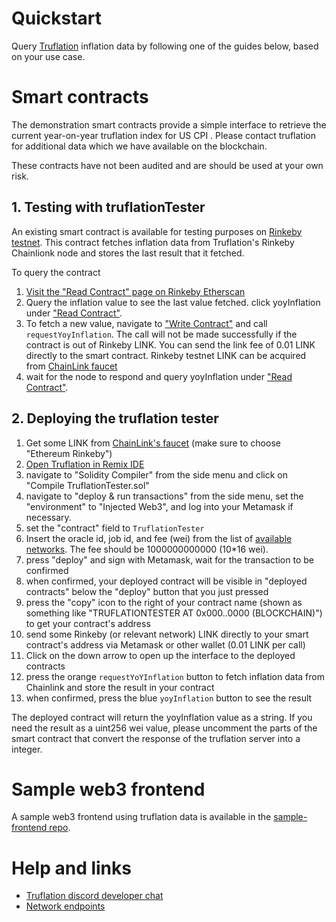 # Quickstart

Query [Truflation](http://www.truflation.com) inflation data by
following one of the guides below, based on your use case.

# Smart contracts

The demonstration smart contracts provide a simple interface to
retrieve the current year-on-year truflation index for US CPI .
Please contact truflation for additional data which we have available
on the blockchain.

These contracts have not been audited and are should be used at your
own risk.

## 1. Testing with truflationTester

An existing smart contract is available for testing purposes on [Rinkeby testnet](https://rinkeby.etherscan.io/address/0x5fc949612bCf622A63C4D66B1aA132728Cc0eb1C). This contract fetches inflation data from Truflation's Rinkeby Chainlionk node and stores the last result that it fetched.

To query the contract
1. [Visit the "Read Contract" page on Rinkeby Etherscan](https://rinkeby.etherscan.io/address/0x5fc949612bCf622A63C4D66B1aA132728Cc0eb1C#readContract)
2. Query the inflation value to see the last value fetched. click yoyInflation under ["Read Contract"](https://rinkeby.etherscan.io/address/0x5fc949612bCf622A63C4D66B1aA132728Cc0eb1C#readContract).
3. To fetch a new value, navigate to ["Write Contract"](https://rinkeby.etherscan.io/address/0x5fc949612bCf622A63C4D66B1aA132728Cc0eb1C#writeContract) and call `requestYoyInflation`. The call will not be made successfully if the contract is out of Rinkeby LINK. You can send the link fee of 0.01 LINK directly to the smart contract. Rinkeby testnet LINK
   can be acquired from [ChainLink faucet](https://faucets.chain.link/)
4. wait for the node to respond and query yoyInflation under ["Read Contract"](https://rinkeby.etherscan.io/address/0x5fc949612bCf622A63C4D66B1aA132728Cc0eb1C#readContract).


## 2. Deploying the truflation tester

1. Get some LINK from [ChainLink's faucet](https://faucets.chain.link/) (make sure to choose "Ethereum Rinkeby")
2. [Open Truflation in Remix IDE](https://remix.ethereum.org/#url=https://raw.githubusercontent.com/truflation/quickstart/main/TruflationTester.sol)
3. navigate to "Solidity Compiler" from the side menu and click on "Compile TruflationTester.sol"
4. navigate to "deploy & run transactions" from the side menu, set the "environment" to "Injected Web3", and log into your Metamask if necessary.
5. set the "contract" field to `TruflationTester`
6. Insert the oracle id, job id, and fee (wei) from the list of [available networks](network.md).  The fee should be 1000000000000 (10*16 wei).
7. press "deploy" and sign with Metamask, wait for the transaction to be confirmed
8. when confirmed, your deployed contract will be visible in "deployed contracts" below the "deploy" button that you just pressed
9. press the "copy" icon to the right of your contract name (shown as something like "TRUFLATIONTESTER AT 0x000..0000 (BLOCKCHAIN)") to get your contract's address
10. send some Rinkeby (or relevant network) LINK directly to your smart contract's address via Metamask or other wallet (0.01 LINK per call)
11. Click on the down arrow to open up the interface to the deployed contracts
12. press the orange `requestYoYInflation` button to fetch inflation data from Chainlink and store the result in your contract
13. when confirmed, press the blue `yoyInflation` button to see the result

The deployed contract will return the yoyInflation value as a string.
If you need the result as a uint256 wei value, please uncomment the
parts of the smart contract that convert the response of the
truflation server into a integer.

# Sample web3 frontend

A sample web3 frontend using truflation data is available in the
[sample-frontend repo](https://github.com/truflation/sample-frontend).

# Help and links

* [Truflation discord developer chat](https://discord.com/channels/967280164071407666/968071680360587264)
* [Network endpoints](network.md)

